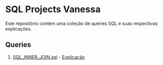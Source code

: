 # SQL Projects Vanessa

Este repositório contém uma coleção de queries SQL e suas respectivas explicações.

## Queries

1. [SQL_INNER_JOIN.sql](SQL_INNER_JOIN.sql) - [Explicação](SQL_INNER_JOIN.md)
